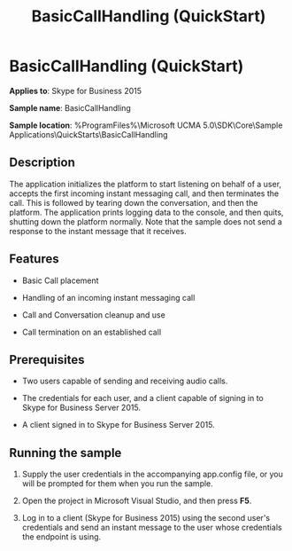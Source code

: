 ﻿---
title: BasicCallHandling (QuickStart)
description: Discusses the BasicCallHandling (QuickStart) including description, features, prerequisites, and running the sample in Skype for Business 2015.
TOCTitle: BasicCallHandling (QuickStart)
ms:assetid: c989d841-a7e8-4896-8dd0-479ac75bd571
ms:mtpsurl: https://msdn.microsoft.com/library/Dn466144(v=office.16)
ms:contentKeyID: 65240084
ms.date: 07/27/2015
mtps_version: v=office.16
---

# BasicCallHandling (QuickStart)

**Applies to**: Skype for Business 2015

**Sample name**: BasicCallHandling

**Sample location**: %ProgramFiles%\\Microsoft UCMA 5.0\\SDK\\Core\\Sample Applications\\QuickStarts\\BasicCallHandling

## Description

The application initializes the platform to start listening on behalf of a user, accepts the first incoming instant messaging call, and then terminates the call. This is followed by tearing down the conversation, and then the platform. The application prints logging data to the console, and then quits, shutting down the platform normally. Note that the sample does not send a response to the instant message that it receives.

## Features

  - Basic Call placement

  - Handling of an incoming instant messaging call

  - Call and Conversation cleanup and use

  - Call termination on an established call

## Prerequisites

  - Two users capable of sending and receiving audio calls.

  - The credentials for each user, and a client capable of signing in to Skype for Business Server 2015.

  - A client signed in to Skype for Business Server 2015.

## Running the sample

1.  Supply the user credentials in the accompanying app.config file, or you will be prompted for them when you run the sample.

2.  Open the project in Microsoft Visual Studio, and then press **F5**.

3.  Log in to a client (Skype for Business 2015) using the second user's credentials and send an instant message to the user whose credentials the endpoint is using.

